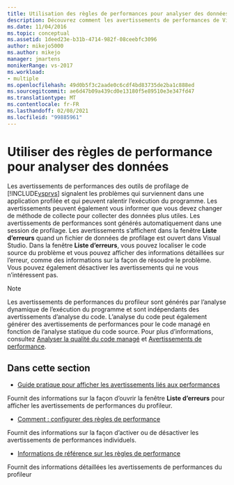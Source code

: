 ```yaml
---
title: Utilisation des règles de performances pour analyser des données | Microsoft Docs
description: Découvrez comment les avertissements de performances de Visual Studio Outils de profilage indiquent des problèmes dans une application profilée qui peuvent ralentir l’exécution du programme.
ms.date: 11/04/2016
ms.topic: conceptual
ms.assetid: 1deed23e-b31b-4714-982f-08ceebfc3096
author: mikejo5000
ms.author: mikejo
manager: jmartens
monikerRange: vs-2017
ms.workload:
- multiple
ms.openlocfilehash: 49d0b5f3c2aade0c6cdf4bd83735de2ba1c888ed
ms.sourcegitcommit: ae6d47b09a439cd0e13180f5e89510e3e347fd47
ms.translationtype: MT
ms.contentlocale: fr-FR
ms.lasthandoff: 02/08/2021
ms.locfileid: "99885961"
---
```

# <a name="use-performance-rules-to-analyze-data"></a>Utiliser des règles de performance pour analyser des données
Les avertissements de performances des outils de profilage de [!INCLUDE[vsprvs](../code-quality/includes/vsprvs_md.md)] signalent les problèmes qui surviennent dans une application profilée et qui peuvent ralentir l’exécution du programme. Les avertissements peuvent également vous informer que vous devez changer de méthode de collecte pour collecter des données plus utiles. Les avertissements de performances sont générés automatiquement dans une session de profilage. Les avertissements s’affichent dans la fenêtre **Liste d’erreurs** quand un fichier de données de profilage est ouvert dans Visual Studio. Dans la fenêtre **Liste d’erreurs**, vous pouvez localiser le code source du problème et vous pouvez afficher des informations détaillées sur l’erreur, comme des informations sur la façon de résoudre le problème. Vous pouvez également désactiver les avertissements qui ne vous n’intéressent pas.

> [!NOTE]
> Les avertissements de performances du profileur sont générés par l’analyse dynamique de l’exécution du programme et sont indépendants des avertissements d’analyse du code. L’analyse du code peut également générer des avertissements de performances pour le code managé en fonction de l’analyse statique du code source. Pour plus d’informations, consultez [Analyser la qualité du code managé](../code-quality/code-analysis-for-managed-code-overview.md) et [Avertissements de performance](/dotnet/fundamentals/code-analysis/quality-rules/performance-warnings).

## <a name="in-this-section"></a>Dans cette section
- [Guide pratique pour afficher les avertissements liés aux performances](../profiling/how-to-view-performance-warnings.md)

 Fournit des informations sur la façon d’ouvrir la fenêtre **Liste d’erreurs** pour afficher les avertissements de performances du profileur.

- [Comment : configurer des règles de performance](../profiling/how-to-configure-performance-rules.md)

 Fournit des informations sur la façon d’activer ou de désactiver les avertissements de performances individuels.

- [Informations de référence sur les règles de performance](../profiling/performance-rules-reference.md)

 Fournit des informations détaillées les avertissements de performances du profileur
